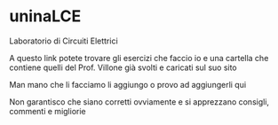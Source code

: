 # uninaLCE
Laboratorio di Circuiti Elettrici

A questo link potete trovare gli esercizi che faccio io e una cartella che contiene quelli del Prof. Villone
già svolti e caricati sul suo sito

Man mano che li facciamo li aggiungo o provo ad aggiungerli qui

Non garantisco che siano corretti ovviamente e si apprezzano consigli, commenti e migliorie
